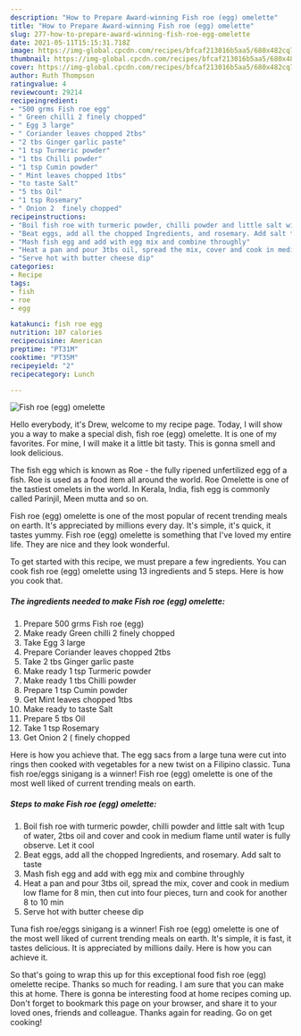 ```yaml
---
description: "How to Prepare Award-winning Fish roe (egg) omelette"
title: "How to Prepare Award-winning Fish roe (egg) omelette"
slug: 277-how-to-prepare-award-winning-fish-roe-egg-omelette
date: 2021-05-11T15:15:31.718Z
image: https://img-global.cpcdn.com/recipes/bfcaf213016b5aa5/680x482cq70/fish-roe-egg-omelette-recipe-main-photo.jpg
thumbnail: https://img-global.cpcdn.com/recipes/bfcaf213016b5aa5/680x482cq70/fish-roe-egg-omelette-recipe-main-photo.jpg
cover: https://img-global.cpcdn.com/recipes/bfcaf213016b5aa5/680x482cq70/fish-roe-egg-omelette-recipe-main-photo.jpg
author: Ruth Thompson
ratingvalue: 4
reviewcount: 29214
recipeingredient:
- "500 grms Fish roe egg"
- " Green chilli 2 finely chopped"
- " Egg 3 large"
- " Coriander leaves chopped 2tbs"
- "2 tbs Ginger garlic paste"
- "1 tsp Turmeric powder"
- "1 tbs Chilli powder"
- "1 tsp Cumin powder"
- " Mint leaves chopped 1tbs"
- "to taste Salt"
- "5 tbs Oil"
- "1 tsp Rosemary"
- " Onion 2  finely chopped"
recipeinstructions:
- "Boil fish roe with turmeric powder, chilli powder and little salt with 1cup of water, 2tbs oil and cover and cook in medium flame until water is fully observe. Let it cool"
- "Beat eggs, add all the chopped Ingredients, and rosemary. Add salt to taste"
- "Mash fish egg and add with egg mix and combine throughly"
- "Heat a pan and pour 3tbs oil, spread the mix, cover and cook in medium low flame for 8 min, then cut into four pieces, turn and cook for another 8 to 10 min"
- "Serve hot with butter cheese dip"
categories:
- Recipe
tags:
- fish
- roe
- egg

katakunci: fish roe egg 
nutrition: 107 calories
recipecuisine: American
preptime: "PT31M"
cooktime: "PT35M"
recipeyield: "2"
recipecategory: Lunch

---
```



![Fish roe (egg) omelette](https://img-global.cpcdn.com/recipes/bfcaf213016b5aa5/680x482cq70/fish-roe-egg-omelette-recipe-main-photo.jpg)

Hello everybody, it's Drew, welcome to my recipe page. Today, I will show you a way to make a special dish, fish roe (egg) omelette. It is one of my favorites. For mine, I will make it a little bit tasty. This is gonna smell and look delicious.

The fish egg which is known as Roe - the fully ripened unfertilized egg of a fish. Roe is used as a food item all around the world. Roe Omelette is one of the tastiest omelets in the world. In Kerala, India, fish egg is commonly called Parinjil, Meen mutta and so on.

Fish roe (egg) omelette is one of the most popular of recent trending meals on earth. It's appreciated by millions every day. It's simple, it's quick, it tastes yummy. Fish roe (egg) omelette is something that I've loved my entire life. They are nice and they look wonderful.


To get started with this recipe, we must prepare a few ingredients. You can cook fish roe (egg) omelette using 13 ingredients and 5 steps. Here is how you cook that.

<!--inarticleads1-->

##### The ingredients needed to make Fish roe (egg) omelette:

1. Prepare 500 grms Fish roe (egg)
1. Make ready  Green chilli 2 finely chopped
1. Take  Egg 3 large
1. Prepare  Coriander leaves chopped 2tbs
1. Take 2 tbs Ginger garlic paste
1. Make ready 1 tsp Turmeric powder
1. Make ready 1 tbs Chilli powder
1. Prepare 1 tsp Cumin powder
1. Get  Mint leaves chopped 1tbs
1. Make ready to taste Salt
1. Prepare 5 tbs Oil
1. Take 1 tsp Rosemary
1. Get  Onion 2 ( finely chopped


Here is how you achieve that. The egg sacs from a large tuna were cut into rings then cooked with vegetables for a new twist on a Filipino classic. Tuna fish roe/eggs sinigang is a winner! Fish roe (egg) omelette is one of the most well liked of current trending meals on earth. 

<!--inarticleads2-->

##### Steps to make Fish roe (egg) omelette:

1. Boil fish roe with turmeric powder, chilli powder and little salt with 1cup of water, 2tbs oil and cover and cook in medium flame until water is fully observe. Let it cool
1. Beat eggs, add all the chopped Ingredients, and rosemary. Add salt to taste
1. Mash fish egg and add with egg mix and combine throughly
1. Heat a pan and pour 3tbs oil, spread the mix, cover and cook in medium low flame for 8 min, then cut into four pieces, turn and cook for another 8 to 10 min
1. Serve hot with butter cheese dip


Tuna fish roe/eggs sinigang is a winner! Fish roe (egg) omelette is one of the most well liked of current trending meals on earth. It&#39;s simple, it is fast, it tastes delicious. It is appreciated by millions daily. Here is how you can achieve it. 

So that's going to wrap this up for this exceptional food fish roe (egg) omelette recipe. Thanks so much for reading. I am sure that you can make this at home. There is gonna be interesting food at home recipes coming up. Don't forget to bookmark this page on your browser, and share it to your loved ones, friends and colleague. Thanks again for reading. Go on get cooking!
